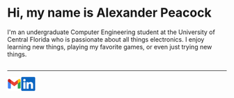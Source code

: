 # Hi, my name is Alexander Peacock
I'm an undergraduate Computer Engineering student at the University of Central Florida who is passionate about all things electronics. I enjoy learning new things, playing my favorite games, or even just trying new things. 

##




---


<a href="mailto:al345758@ucf.edu">
    <img height ="32" align = "left" alt= "Mail" src = "Images/gmail.png">
</a>

<a href="https://www.linkedin.com/in/alexander-peacock">
    <img height ="32" align = "left" alt= "LinkedIn" src = "Images/linkedin.png">
</a>
